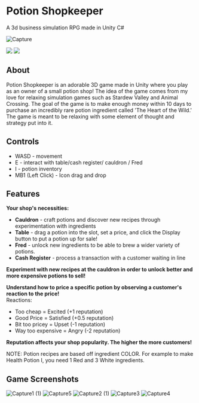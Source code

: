 # Potion Shopkeeper

A 3d business simulation RPG made in Unity C#

![Capture](https://user-images.githubusercontent.com/55962587/222748046-2138e33a-fb13-4c1e-af7e-7d138abf97bb.PNG)

<a href="https://en.wikipedia.org/wiki/List_of_video_game_genres"><img src="https://img.shields.io/badge/Genre-Business%20Simulation,%20RPG-blue?color=66a103&style=for-the-badge" style="max-height: 300px;"></a>
<a href="https://unity3d.com/get-unity/download/archive"><img src="https://img.shields.io/badge/Version-2021.3.10f1-orange?color=blueviolet&style=for-the-badge&logo=unity" style="max-height: 300px;"></a>

## About

Potion Shopkeeper is an adorable 3D game made in Unity where you play as an owner of a small potion shop! The idea of the game comes from my love for relaxing simulation games such as Stardew Valley and Animal Crossing. The goal of the game is to make enough money within 10 days to purchase an incredibly rare potion ingredient called 'The Heart of the Wild.' The game is meant to be relaxing with some element of thought and strategy put into it. 
## Controls

- WASD - movement
- E - interact with table/cash register/ cauldron / Fred
- I - potion inventory
- MB1 (Left Click) - Icon drag and drop

## Features

**Your shop's necessities:**

- **Cauldron** - craft potions and discover new recipes through experimentation with ingredients
- **Table** - drag a potion into the slot, set a price, and click the Display button to put a potion up for sale!
- **Fred** - unlock new ingredients to be able to brew a wider variety of potions. 
- **Cash Register** - process a transaction with a customer waiting in line

**Experiment with new recipes at the cauldron in order to unlock better and more expensive potions to sell!**

**Understand how to price a specific potion by observing a customer's reaction to the price!** <br/>
Reactions:
- Too cheap = Excited (+1 reputation)
- Good Price = Satisfied (+0.5 reputation)
- Bit too pricey = Upset (-1 reputation)
- Way too expensive = Angry (-2 reputation)

**Reputation affects your shop popularity. The higher the more customers!**

NOTE: Potion recipes are based off ingredient COLOR. For example  to make Health Potion I, you need 1 Red and 3 White ingredients.

## Game Screenshots
![Capture1 (1)](https://user-images.githubusercontent.com/55962587/222752168-49a25bad-fe23-47d7-83a4-1a0514b23280.PNG)
![Capture5](https://user-images.githubusercontent.com/55962587/222752398-86f4d440-f56d-4e98-91b6-7bd588d360e9.PNG)
![Capture2 (1)](https://user-images.githubusercontent.com/55962587/222752435-23ab6fb2-8171-4399-ab52-a88b1c35d32a.PNG)
![Capture3](https://user-images.githubusercontent.com/55962587/222752440-c4b1ad09-9bd1-4228-9d1a-3c17c885f605.PNG)
![Capture4](https://user-images.githubusercontent.com/55962587/222752443-94256d14-9c49-47a3-bf3f-702c70628365.PNG)